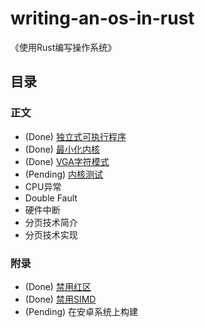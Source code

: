 # writing-an-os-in-rust

《使用Rust编写操作系统》

## 目录

### 正文
- (Done) [独立式可执行程序](./01-freestanding-rust-binary.md)
- (Done) [最小化内核](./02-minimal-rust-kernel.md)
- (Done) [VGA字符模式](./03-vga-text-mode.md)
- (Pending) [内核测试](./04-testing.md)
- CPU异常
- Double Fault
- 硬件中断
- 分页技术简介
- 分页技术实现

### 附录
- (Done) [禁用红区](./appendix-a-red-zone.md)
- (Done) [禁用SIMD](./appendix-b-disable-simd.md)
- (Pending) 在安卓系统上构建

